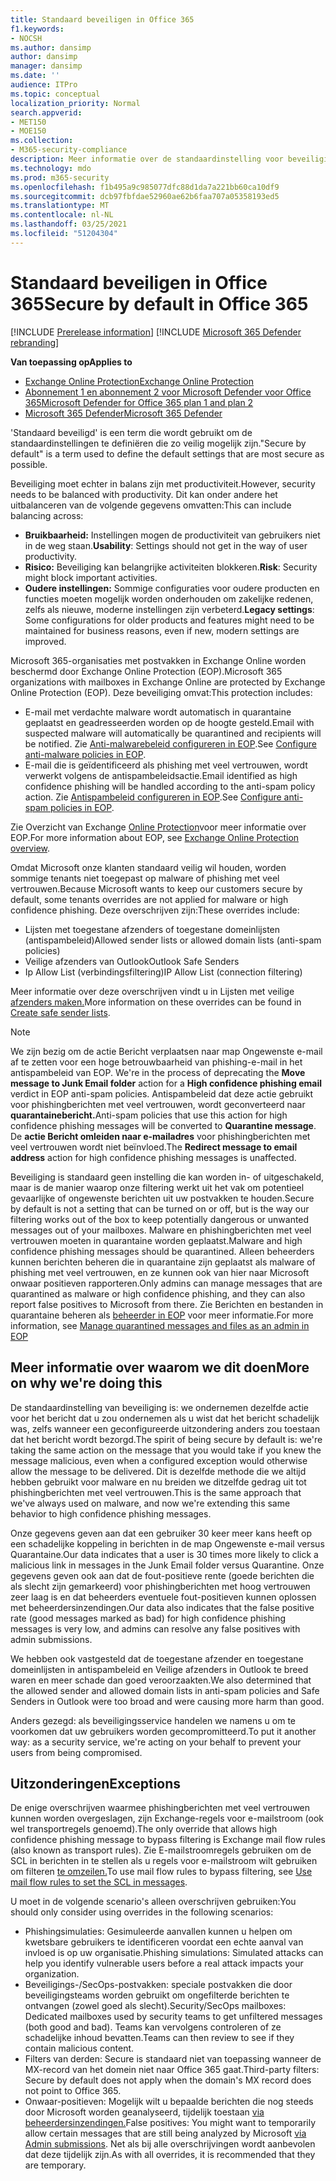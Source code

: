 ```yaml
---
title: Standaard beveiligen in Office 365
f1.keywords:
- NOCSH
ms.author: dansimp
author: dansimp
manager: dansimp
ms.date: ''
audience: ITPro
ms.topic: conceptual
localization_priority: Normal
search.appverid:
- MET150
- MOE150
ms.collection:
- M365-security-compliance
description: Meer informatie over de standaardinstelling voor beveiliging in Exchange Online Protection (EOP)
ms.technology: mdo
ms.prod: m365-security
ms.openlocfilehash: f1b495a9c985077dfc88d1da7a221bb60ca10df9
ms.sourcegitcommit: dcb97fbfdae52960ae62b6faa707a05358193ed5
ms.translationtype: MT
ms.contentlocale: nl-NL
ms.lasthandoff: 03/25/2021
ms.locfileid: "51204304"
---
```

# <a name="secure-by-default-in-office-365"></a><span data-ttu-id="d081f-103">Standaard beveiligen in Office 365</span><span class="sxs-lookup"><span data-stu-id="d081f-103">Secure by default in Office 365</span></span>

[!INCLUDE [Prerelease information](../includes/prerelease.md)]
[!INCLUDE [Microsoft 365 Defender rebranding](../includes/microsoft-defender-for-office.md)]

<span data-ttu-id="d081f-104">**Van toepassing op**</span><span class="sxs-lookup"><span data-stu-id="d081f-104">**Applies to**</span></span>
- [<span data-ttu-id="d081f-105">Exchange Online Protection</span><span class="sxs-lookup"><span data-stu-id="d081f-105">Exchange Online Protection</span></span>](exchange-online-protection-overview.md)
- [<span data-ttu-id="d081f-106">Abonnement 1 en abonnement 2 voor Microsoft Defender voor Office 365</span><span class="sxs-lookup"><span data-stu-id="d081f-106">Microsoft Defender for Office 365 plan 1 and plan 2</span></span>](defender-for-office-365.md)
- [<span data-ttu-id="d081f-107">Microsoft 365 Defender</span><span class="sxs-lookup"><span data-stu-id="d081f-107">Microsoft 365 Defender</span></span>](../defender/microsoft-365-defender.md)

<span data-ttu-id="d081f-108">'Standaard beveiligd' is een term die wordt gebruikt om de standaardinstellingen te definiëren die zo veilig mogelijk zijn.</span><span class="sxs-lookup"><span data-stu-id="d081f-108">"Secure by default" is a term used to define the default settings that are most secure as possible.</span></span>

<span data-ttu-id="d081f-109">Beveiliging moet echter in balans zijn met productiviteit.</span><span class="sxs-lookup"><span data-stu-id="d081f-109">However, security needs to be balanced with productivity.</span></span> <span data-ttu-id="d081f-110">Dit kan onder andere het uitbalanceren van de volgende gegevens omvatten:</span><span class="sxs-lookup"><span data-stu-id="d081f-110">This can include balancing across:</span></span>

- <span data-ttu-id="d081f-111">**Bruikbaarheid:** Instellingen mogen de productiviteit van gebruikers niet in de weg staan.</span><span class="sxs-lookup"><span data-stu-id="d081f-111">**Usability**: Settings should not get in the way of user productivity.</span></span>
- <span data-ttu-id="d081f-112">**Risico:** Beveiliging kan belangrijke activiteiten blokkeren.</span><span class="sxs-lookup"><span data-stu-id="d081f-112">**Risk**: Security might block important activities.</span></span>
- <span data-ttu-id="d081f-113">**Oudere instellingen:** Sommige configuraties voor oudere producten en functies moeten mogelijk worden onderhouden om zakelijke redenen, zelfs als nieuwe, moderne instellingen zijn verbeterd.</span><span class="sxs-lookup"><span data-stu-id="d081f-113">**Legacy settings**: Some configurations for older products and features might need to be maintained for business reasons, even if new, modern settings are improved.</span></span>

<span data-ttu-id="d081f-114">Microsoft 365-organisaties met postvakken in Exchange Online worden beschermd door Exchange Online Protection (EOP).</span><span class="sxs-lookup"><span data-stu-id="d081f-114">Microsoft 365 organizations with mailboxes in Exchange Online are protected by Exchange Online Protection (EOP).</span></span> <span data-ttu-id="d081f-115">Deze beveiliging omvat:</span><span class="sxs-lookup"><span data-stu-id="d081f-115">This protection includes:</span></span>

- <span data-ttu-id="d081f-116">E-mail met verdachte malware wordt automatisch in quarantaine geplaatst en geadresseerden worden op de hoogte gesteld.</span><span class="sxs-lookup"><span data-stu-id="d081f-116">Email with suspected malware will automatically be quarantined and recipients will be notified.</span></span> <span data-ttu-id="d081f-117">Zie [Anti-malwarebeleid configureren in EOP](configure-anti-malware-policies.md).</span><span class="sxs-lookup"><span data-stu-id="d081f-117">See [Configure anti-malware policies in EOP](configure-anti-malware-policies.md).</span></span>
- <span data-ttu-id="d081f-118">E-mail die is geïdentificeerd als phishing met veel vertrouwen, wordt verwerkt volgens de antispambeleidsactie.</span><span class="sxs-lookup"><span data-stu-id="d081f-118">Email identified as high confidence phishing will be handled according to the anti-spam policy action.</span></span> <span data-ttu-id="d081f-119">Zie [Antispambeleid configureren in EOP](configure-your-spam-filter-policies.md).</span><span class="sxs-lookup"><span data-stu-id="d081f-119">See [Configure anti-spam policies in EOP](configure-your-spam-filter-policies.md).</span></span>

<span data-ttu-id="d081f-120">Zie Overzicht van Exchange [Online Protection](exchange-online-protection-overview.md)voor meer informatie over EOP.</span><span class="sxs-lookup"><span data-stu-id="d081f-120">For more information about EOP, see [Exchange Online Protection overview](exchange-online-protection-overview.md).</span></span>

<span data-ttu-id="d081f-121">Omdat Microsoft onze klanten standaard veilig wil houden, worden sommige tenants niet toegepast op malware of phishing met veel vertrouwen.</span><span class="sxs-lookup"><span data-stu-id="d081f-121">Because Microsoft wants to keep our customers secure by default, some tenants overrides are not applied for malware or high confidence phishing.</span></span> <span data-ttu-id="d081f-122">Deze overschrijven zijn:</span><span class="sxs-lookup"><span data-stu-id="d081f-122">These overrides include:</span></span>

- <span data-ttu-id="d081f-123">Lijsten met toegestane afzenders of toegestane domeinlijsten (antispambeleid)</span><span class="sxs-lookup"><span data-stu-id="d081f-123">Allowed sender lists or allowed domain lists (anti-spam policies)</span></span>
- <span data-ttu-id="d081f-124">Veilige afzenders van Outlook</span><span class="sxs-lookup"><span data-stu-id="d081f-124">Outlook Safe Senders</span></span>
- <span data-ttu-id="d081f-125">Ip Allow List (verbindingsfiltering)</span><span class="sxs-lookup"><span data-stu-id="d081f-125">IP Allow List (connection filtering)</span></span>

<span data-ttu-id="d081f-126">Meer informatie over deze overschrijven vindt u in Lijsten met veilige [afzenders maken.](create-safe-sender-lists-in-office-365.md)</span><span class="sxs-lookup"><span data-stu-id="d081f-126">More information on these overrides can be found in [Create safe sender lists](create-safe-sender-lists-in-office-365.md).</span></span>

> [!NOTE]
> <span data-ttu-id="d081f-127">We zijn bezig om de actie  Bericht verplaatsen naar map Ongewenste e-mail af te zetten voor een hoge betrouwbaarheid van phishing-e-mail in het antispambeleid van EOP. </span><span class="sxs-lookup"><span data-stu-id="d081f-127">We're in the process of deprecating the **Move message to Junk Email folder** action for a **High confidence phishing email** verdict in EOP anti-spam policies.</span></span> <span data-ttu-id="d081f-128">Antispambeleid dat deze actie gebruikt voor phishingberichten met veel vertrouwen, wordt geconverteerd naar **quarantainebericht.**</span><span class="sxs-lookup"><span data-stu-id="d081f-128">Anti-spam policies that use this action for high confidence phishing messages will be converted to **Quarantine message**.</span></span> <span data-ttu-id="d081f-129">De **actie Bericht omleiden naar e-mailadres** voor phishingberichten met veel vertrouwen wordt niet beïnvloed.</span><span class="sxs-lookup"><span data-stu-id="d081f-129">The **Redirect message to email address** action for high confidence phishing messages is unaffected.</span></span>

<span data-ttu-id="d081f-130">Beveiliging is standaard geen instelling die kan worden in- of uitgeschakeld, maar is de manier waarop onze filtering werkt uit het vak om potentieel gevaarlijke of ongewenste berichten uit uw postvakken te houden.</span><span class="sxs-lookup"><span data-stu-id="d081f-130">Secure by default is not a setting that can be turned on or off, but is the way our filtering works out of the box to keep potentially dangerous or unwanted messages out of your mailboxes.</span></span> <span data-ttu-id="d081f-131">Malware en phishingberichten met veel vertrouwen moeten in quarantaine worden geplaatst.</span><span class="sxs-lookup"><span data-stu-id="d081f-131">Malware and high confidence phishing messages should be quarantined.</span></span> <span data-ttu-id="d081f-132">Alleen beheerders kunnen berichten beheren die in quarantaine zijn geplaatst als malware of phishing met veel vertrouwen, en ze kunnen ook van hier naar Microsoft onwaar positieven rapporteren.</span><span class="sxs-lookup"><span data-stu-id="d081f-132">Only admins can manage messages that are quarantined as malware or high confidence phishing, and they can also report false positives to Microsoft from there.</span></span> <span data-ttu-id="d081f-133">Zie Berichten en bestanden in quarantaine beheren als [beheerder in EOP](manage-quarantined-messages-and-files.md) voor meer informatie.</span><span class="sxs-lookup"><span data-stu-id="d081f-133">For more information, see [Manage quarantined messages and files as an admin in EOP](manage-quarantined-messages-and-files.md)</span></span>

## <a name="more-on-why-were-doing-this"></a><span data-ttu-id="d081f-134">Meer informatie over waarom we dit doen</span><span class="sxs-lookup"><span data-stu-id="d081f-134">More on why we're doing this</span></span>

<span data-ttu-id="d081f-135">De standaardinstelling van beveiliging is: we ondernemen dezelfde actie voor het bericht dat u zou ondernemen als u wist dat het bericht schadelijk was, zelfs wanneer een geconfigureerde uitzondering anders zou toestaan dat het bericht wordt bezorgd.</span><span class="sxs-lookup"><span data-stu-id="d081f-135">The spirit of being secure by default is: we're taking the same action on the message that you would take if you knew the message malicious, even when a configured exception would otherwise allow the message to be delivered.</span></span> <span data-ttu-id="d081f-136">Dit is dezelfde methode die we altijd hebben gebruikt voor malware en nu breiden we ditzelfde gedrag uit tot phishingberichten met veel vertrouwen.</span><span class="sxs-lookup"><span data-stu-id="d081f-136">This is the same approach that we've always used on malware, and now we're extending this same behavior to high confidence phishing messages.</span></span>

<span data-ttu-id="d081f-137">Onze gegevens geven aan dat een gebruiker 30 keer meer kans heeft op een schadelijke koppeling in berichten in de map Ongewenste e-mail versus Quarantaine.</span><span class="sxs-lookup"><span data-stu-id="d081f-137">Our data indicates that a user is 30 times more likely to click a malicious link in messages in the Junk Email folder versus Quarantine.</span></span> <span data-ttu-id="d081f-138">Onze gegevens geven ook aan dat de fout-positieve rente (goede berichten die als slecht zijn gemarkeerd) voor phishingberichten met hoog vertrouwen zeer laag is en dat beheerders eventuele fout-positieven kunnen oplossen met beheerdersinzendingen.</span><span class="sxs-lookup"><span data-stu-id="d081f-138">Our data also indicates that the false positive rate (good messages marked as bad) for high confidence phishing messages is very low, and admins can resolve any false positives with admin submissions.</span></span>

<span data-ttu-id="d081f-139">We hebben ook vastgesteld dat de toegestane afzender en toegestane domeinlijsten in antispambeleid en Veilige afzenders in Outlook te breed waren en meer schade dan goed veroorzaakten.</span><span class="sxs-lookup"><span data-stu-id="d081f-139">We also determined that the allowed sender and allowed domain lists in anti-spam policies and Safe Senders in Outlook were too broad and were causing more harm than good.</span></span>

<span data-ttu-id="d081f-140">Anders gezegd: als beveiligingsservice handelen we namens u om te voorkomen dat uw gebruikers worden gecompromitteerd.</span><span class="sxs-lookup"><span data-stu-id="d081f-140">To put it another way: as a security service, we're acting on your behalf to prevent your users from being compromised.</span></span> 

## <a name="exceptions"></a><span data-ttu-id="d081f-141">Uitzonderingen</span><span class="sxs-lookup"><span data-stu-id="d081f-141">Exceptions</span></span>

<span data-ttu-id="d081f-142">De enige overschrijven waarmee phishingberichten met veel vertrouwen kunnen worden overgeslagen, zijn Exchange-regels voor e-mailstroom (ook wel transportregels genoemd).</span><span class="sxs-lookup"><span data-stu-id="d081f-142">The only override that allows high confidence phishing message to bypass filtering is Exchange mail flow rules (also known as transport rules).</span></span> <span data-ttu-id="d081f-143">Zie E-mailstroomregels gebruiken om de SCL in berichten in te stellen als u regels voor e-mailstroom wilt gebruiken om filteren [te omzeilen.](use-mail-flow-rules-to-set-the-spam-confidence-level-scl-in-messages.md)</span><span class="sxs-lookup"><span data-stu-id="d081f-143">To use mail flow rules to bypass filtering, see [Use mail flow rules to set the SCL in messages](use-mail-flow-rules-to-set-the-spam-confidence-level-scl-in-messages.md).</span></span>

<span data-ttu-id="d081f-144">U moet in de volgende scenario's alleen overschrijven gebruiken:</span><span class="sxs-lookup"><span data-stu-id="d081f-144">You should only consider using overrides in the following scenarios:</span></span>

- <span data-ttu-id="d081f-145">Phishingsimulaties: Gesimuleerde aanvallen kunnen u helpen om kwetsbare gebruikers te identificeren voordat een echte aanval van invloed is op uw organisatie.</span><span class="sxs-lookup"><span data-stu-id="d081f-145">Phishing simulations: Simulated attacks can help you identify vulnerable users before a real attack impacts your organization.</span></span>
- <span data-ttu-id="d081f-146">Beveiligings-/SecOps-postvakken: speciale postvakken die door beveiligingsteams worden gebruikt om ongefilterde berichten te ontvangen (zowel goed als slecht).</span><span class="sxs-lookup"><span data-stu-id="d081f-146">Security/SecOps mailboxes: Dedicated mailboxes used by security teams to get unfiltered messages (both good and bad).</span></span> <span data-ttu-id="d081f-147">Teams kan vervolgens controleren of ze schadelijke inhoud bevatten.</span><span class="sxs-lookup"><span data-stu-id="d081f-147">Teams can then review to see if they contain malicious content.</span></span>
- <span data-ttu-id="d081f-148">Filters van derden: Secure is standaard niet van toepassing wanneer de MX-record van het domein niet naar Office 365 gaat.</span><span class="sxs-lookup"><span data-stu-id="d081f-148">Third-party filters: Secure by default does not apply when the domain's MX record does not point to Office 365.</span></span>
- <span data-ttu-id="d081f-149">Onwaar-positieven: Mogelijk wilt u bepaalde berichten die nog steeds door Microsoft worden geanalyseerd, tijdelijk toestaan [via beheerdersinzendingen.](admin-submission.md)</span><span class="sxs-lookup"><span data-stu-id="d081f-149">False positives: You might want to temporarily allow certain messages that are still being analyzed by Microsoft [via Admin submissions](admin-submission.md).</span></span> <span data-ttu-id="d081f-150">Net als bij alle overschrijvingen wordt aanbevolen dat deze tijdelijk zijn.</span><span class="sxs-lookup"><span data-stu-id="d081f-150">As with all overrides, it is recommended that they are temporary.</span></span>
